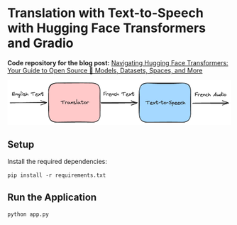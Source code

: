 # Translation with Text-to-Speech with Hugging Face Transformers and Gradio

**Code repository for the blog post:** [Navigating Hugging Face Transformers: Your Guide to Open Source 🤗 Models, Datasets, Spaces, and More](https://neuralnarratives.jawadur.com/p/navigating-hugging-face-transformers)

![Block diagram](hf_translate_tts_diagram.png)

## Setup

Install the required dependencies:

```shell
pip install -r requirements.txt
```

## Run the Application

```shell
python app.py
```
